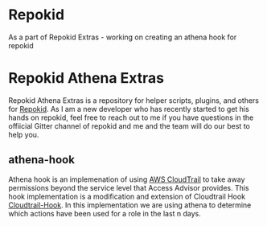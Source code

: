 Repokid
=======
As a part of Repokid Extras - working on creating an athena hook for repokid

# Repokid Athena Extras
Repokid Athena Extras is a repository for helper scripts, plugins, and others for [Repokid](https://github.com/Netflix/repokid).
As I am a new developer who has recently started to get his hands on repokid, feel free to reach out to me if you have questions in the offiicial Gitter channel of repokid and me and the team will do our best to help you.

## athena-hook
Athena hook is an implemenation of using [AWS CloudTrail](https://aws.amazon.com/cloudtrail/) to take away
permissions beyond the service level that Access Advisor provides. This hook implementation is a modification and extension of Cloudtrail Hook [Cloudtrail-Hook](https://github.com/Netflix-Skunkworks/repokid-extras). In this implementation we are using athena to determine which actions have been used for a role in the last n days.
